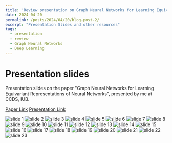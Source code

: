 ```yaml
---
title: 'Review presentation on Graph Neural Networks for Learning Equivariant Representations of Neural Networks'
date: 2024-04-20
permalink: /posts/2024/04/20/blog-post-2/
excerpt: "Presentation Slides and other resources"
tags:
  - presentation
  - review
  - Graph Neural Networks
  - Deep Learning
---
```


Presentation slides
======
Presentation slides on the paper "Graph Neural Networks for Learning Equivariant Representations of Neural Networks", presented by me at CCDS, IUB.

[Paper Link](https://arxiv.org/abs/2403.12143)
[Presentation Link](https://docs.google.com/presentation/d/1Wt1QgifOXgV1v0JYoru5Z-uKzAgaKacRb3yu60bYZhA/edit?usp=sharing)

![slide 1](/images/blog-2/blog-2-1.jpg)
![slide 2](/images/blog-2/blog-2-2.jpg)
![slide 3](/images/blog-2/blog-2-3.jpg)
![slide 4](/images/blog-2/blog-2-4.jpg)
![slide 5](/images/blog-2/blog-2-5.jpg)
![slide 6](/images/blog-2/blog-2-6.jpg)
![slide 7](/images/blog-2/blog-2-7.jpg)
![slide 8](/images/blog-2/blog-2-8.jpg)
![slide 9](/images/blog-2/blog-2-9.jpg)
![slide 10](/images/blog-2/blog-2-10.jpg)
![slide 11](/images/blog-2/blog-2-11.jpg)
![slide 12](/images/blog-2/blog-2-12.jpg)
![slide 13](/images/blog-2/blog-2-13.jpg)
![slide 14](/images/blog-2/blog-2-14.jpg)
![slide 15](/images/blog-2/blog-2-15.jpg)
![slide 16](/images/blog-2/blog-2-16.jpg)
![slide 17](/images/blog-2/blog-2-17.jpg)
![slide 18](/images/blog-2/blog-2-18.jpg)
![slide 19](/images/blog-2/blog-2-19.jpg)
![slide 20](/images/blog-2/blog-2-20.jpg)
![slide 21](/images/blog-2/blog-2-21.jpg)
![slide 22](/images/blog-2/blog-2-22.jpg)
![slide 23](/images/blog-2/blog-2-23.jpg)